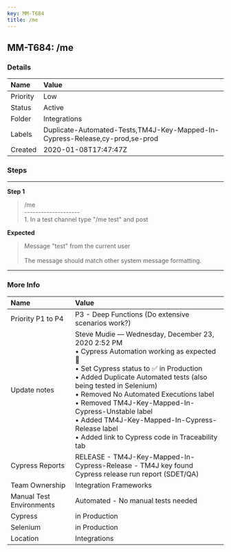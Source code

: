 ```yaml
---
key: MM-T684
title: /me
---
```


## MM-T684: /me

### Details

| Name     | Value                                                                        |
| :------- | :--------------------------------------------------------------------------- |
| Priority | Low                                                                          |
| Status   | Active                                                                       |
| Folder   | Integrations                                                                 |
| Labels   | Duplicate-Automated-Tests,TM4J-Key-Mapped-In-Cypress-Release,cy-prod,se-prod |
| Created  | 2020-01-08T17:47:47Z                                                         |

### Steps

<hr/>

**Step 1**

> <article>/me<br />--------------------<br />1. In a test channel type &quot;/me test&quot; and post</article>

**Expected**

> <article>Message "test" from the current user<br><br>The message should match other system message formatting.</article>

<hr/>

### More Info

| Name                     | Value                                                                                                                                                                                                                                                                                                                                                                                                                      |
| :----------------------- | :------------------------------------------------------------------------------------------------------------------------------------------------------------------------------------------------------------------------------------------------------------------------------------------------------------------------------------------------------------------------------------------------------------------------- |
| Priority P1 to P4        | P3 - Deep Functions (Do extensive scenarios work?)                                                                                                                                                                                                                                                                                                                                                                         |
| Update notes             | Steve Mudie — Wednesday, December 23, 2020 2:52 PM<br>• Cypress Automation working as expected 🎉<br>• Set Cypress status to ✅ in Production<br>• Added Duplicate Automated tests (also being tested in Selenium)<br>• Removed No Automated Executions label<br>• Removed TM4J-Key-Mapped-In-Cypress-Unstable label<br>• Added TM4J-Key-Mapped-In-Cypress-Release label<br>• Added link to Cypress code in Traceability tab |
| Cypress Reports          | RELEASE - TM4J-Key-Mapped-In-Cypress-Release - TM4J key found Cypress release run report (SDET/QA)                                                                                                                                                                                                                                                                                                                         |
| Team Ownership           | Integration Frameworks                                                                                                                                                                                                                                                                                                                                                                                                     |
| Manual Test Environments | Automated - No manual tests needed                                                                                                                                                                                                                                                                                                                                                                                         |
| Cypress                  | in Production                                                                                                                                                                                                                                                                                                                                                                                                              |
| Selenium                 | in Production                                                                                                                                                                                                                                                                                                                                                                                                              |
| Location                 | Integrations                                                                                                                                                                                                                                                                                                                                                                                                               |
